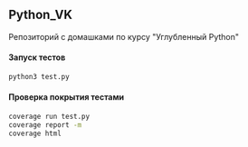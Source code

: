## Python_VK
Репозиторий с домашками по курсу "Углубленный Python"
#### Запуск тестов
``` bash 
python3 test.py
```

#### Проверка покрытия тестами
``` bash 
coverage run test.py
coverage report -m
coverage html
```